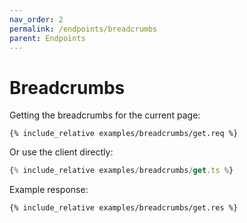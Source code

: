 ```yaml
---
nav_order: 2
permalink: /endpoints/breadcrumbs
parent: Endpoints
---
```


# Breadcrumbs

Getting the breadcrumbs for the current page:

```http
{% include_relative examples/breadcrumbs/get.req %}
```

Or use the client directly:

```ts
{% include_relative examples/breadcrumbs/get.ts %}
```

Example response:

```http
{% include_relative examples/breadcrumbs/get.res %}
```
